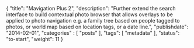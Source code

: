 {
    "title": "Mavigation Plus 2",
    "description": "Further extend the search interface to build contextual photo browser that allows overlays to be applied to photo navigation e.g. a family tree based on people tagged to photos, or world map based on location tags, or a date line.",
    "publishdate": "2014-02-01",
    "categories" : [
    	 "posts"
    ],
    "tags": [ "metadata" ],
    "status": "to-start",
    "weight": 11
}
